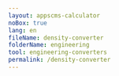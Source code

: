 ```yaml
---
layout: appscms-calculator
noBox: true
lang: en
fileName: density-converter
folderName: engineering
tool: engineering-converters
permalink: /density-converter
---
```


